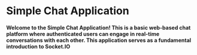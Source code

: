 # Simple Chat Application 

#### Welcome to the Simple Chat Application! This is a basic web-based chat platform where authenticated users can engage in real-time conversations with each other. This application serves as a fundamental introduction to Socket.IO

